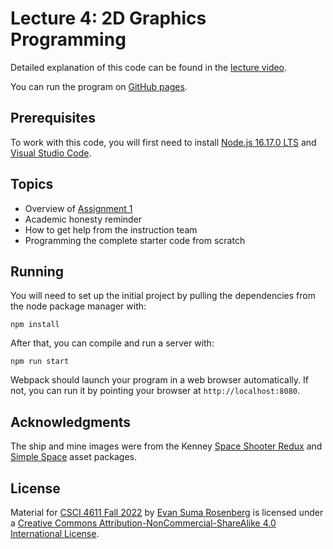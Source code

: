 # Lecture 4: 2D Graphics Programming

Detailed explanation of this code can be found in the [lecture video](https://mediaspace.umn.edu/media/t/1_qm6hrsb2).

You can run the program on [GitHub pages](https://csci-4611-fall-2022.github.io/Lecture-4).

## Prerequisites

To work with this code, you will first need to install [Node.js 16.17.0 LTS](https://nodejs.org/en/) and [Visual Studio Code](https://code.visualstudio.com/). 

## Topics

- Overview of [Assignment 1](https://github.com/CSCI-4611-Fall-2022/Assignment-1)
- Academic honesty reminder
- How to get help from the instruction team
- Programming the complete starter code from scratch

## Running

You will need to set up the initial project by pulling the dependencies from the node package manager with:

```
npm install
```

After that, you can compile and run a server with:

```
npm run start
```

Webpack should launch your program in a web browser automatically.  If not, you can run it by pointing your browser at `http://localhost:8080`.

## Acknowledgments

The ship and mine images were from the Kenney [Space Shooter Redux](https://www.kenney.nl/assets/space-shooter-redux) and [Simple Space](https://www.kenney.nl/assets/simple-space) asset packages.

## License

Material for [CSCI 4611 Fall 2022](https://csci-4611-fall-2022.github.io) by [Evan Suma Rosenberg](https://illusioneering.umn.edu/) is licensed under a [Creative Commons Attribution-NonCommercial-ShareAlike 4.0 International License](http://creativecommons.org/licenses/by-nc-sa/4.0/).